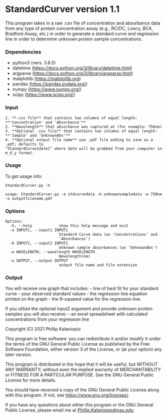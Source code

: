 # StandardCurver version 1.1
This program takes in a raw .csv file of concentration and absorbance data from any type of
protein concentration assay (e.g., RC/DC, Lowry, BCA, Bradford Assay, etc.) in order to 
generate a standard curve and regression line in order to determine unknown protein sample
concentrations. 


### Dependencies

- python3 (vers. 3.8.5)
- datetime (https://docs.python.org/3/library/datetime.html)
- argparse (https://docs.python.org/3/library/argparse.html)
- matplotlib (https://matplotlib.org)
- pandas (https://pandas.pydata.org/)
- numpy (https://www.numpy.org/)
- scipy (https://www.scipy.org/)


### Input

	1. **.csv file** that contains two columns of equal length: **'Concentration' and 'Absorbance'**
	2. **Wavelength** that absorbance was captured at (for example: 750nm)
	3. **Optional .csv file** that contains two columns of equal length: **'Sample' and 'UnknownAbs'**
	4. **Optional output file name** use .pdf file ending to save as a .pdf; defaults to 
	"StandardCurve{date}" where date will be grabbed from your computer in m_d_y format.

### Usage

To get usage info:
```
StandardCurver.py -h
```
```
usage: StandardCurver.py -a stdcurvedata -b unknownsampledata -w 750nm -o outputfilename.pdf
```

### Options
```
Options:
  -h, --help            show this help message and exit
  -a INPUT1, --input1 INPUT1
                        Standard Curve data (as 'Concentrations' and
                        'Absorbances')
  -b INPUT2, --input2 INPUT2
                        Unknown sample absorbances (as 'UnknownAbs')
  -w WAVELENGTH, --wavelength WAVELENGTH
                        Wavelength(nm)
  -o OUTPUT, --output OUTPUT
                        output file name and file extension
```

### Output

You will receive one graph that includes:
	- line of best fit for your standard curve
	- your observed standard values
	- the regression line equation printed on the graph
	- the R-squared value for the regression line.

If you utilize the optional input2 argument and provide unknown protein samples you will 
also receive:
	- an excel spreadsheet with calculated concentrations from your regression line


Copyright (C) 2021 Phillip Kalaniopio

This program is free software: you can redistribute it and/or modify
it under the terms of the GNU General Public License as published by
the Free Software Foundation, either version 3 of the License, or
(at your option) any later version.

This program is distributed in the hope that it will be useful,
but WITHOUT ANY WARRANTY; without even the implied warranty of
MERCHANTABILITY or FITNESS FOR A PARTICULAR PURPOSE.  See the
GNU General Public License for more details.

You should have received a copy of the GNU General Public License
along with this program.  If not, see <https://www.gnu.org/licenses/>.

If you have any questions about either this program or the GNU General Public License,
please email me at Phillip.Kalaniopio@nau.edu